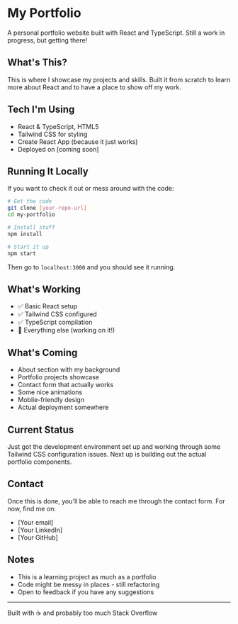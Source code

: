 # My Portfolio

A personal portfolio website built with React and TypeScript. Still a work in progress, but getting there!

## What's This?

This is where I showcase my projects and skills. Built it from scratch to learn more about React and to have a place to show off my work.

## Tech I'm Using

- React & TypeScript, HTML5
- Tailwind CSS for styling
- Create React App (because it just works)
- Deployed on [coming soon]

## Running It Locally

If you want to check it out or mess around with the code:

```bash
# Get the code
git clone [your-repo-url]
cd my-portfolio

# Install stuff
npm install

# Start it up
npm start
```

Then go to `localhost:3000` and you should see it running.

## What's Working

- ✅ Basic React setup
- ✅ Tailwind CSS configured
- ✅ TypeScript compilation
- 🚧 Everything else (working on it!)

## What's Coming

- About section with my background
- Portfolio projects showcase
- Contact form that actually works
- Some nice animations
- Mobile-friendly design
- Actual deployment somewhere

## Current Status

Just got the development environment set up and working through some Tailwind CSS configuration issues. Next up is building out the actual portfolio components.

## Contact

Once this is done, you'll be able to reach me through the contact form. For now, find me on:
- [Your email]
- [Your LinkedIn]
- [Your GitHub]

## Notes

- This is a learning project as much as a portfolio
- Code might be messy in places - still refactoring
- Open to feedback if you have any suggestions

---

Built with ☕ and probably too much Stack Overflow